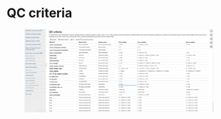 # QC criteria



<figure><img src="../../.gitbook/assets/image (1).png" alt=""><figcaption></figcaption></figure>
